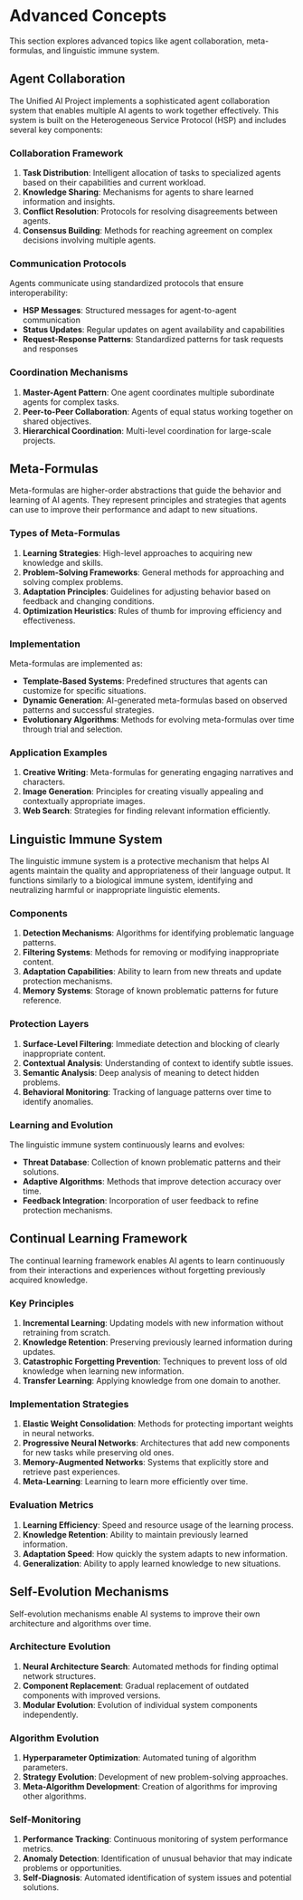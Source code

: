 # Advanced Concepts

This section explores advanced topics like agent collaboration, meta-formulas, and linguistic immune system.

## Agent Collaboration

The Unified AI Project implements a sophisticated agent collaboration system that enables multiple AI agents to work together effectively. This system is built on the Heterogeneous Service Protocol (HSP) and includes several key components:

### Collaboration Framework

1. **Task Distribution**: Intelligent allocation of tasks to specialized agents based on their capabilities and current workload.
2. **Knowledge Sharing**: Mechanisms for agents to share learned information and insights.
3. **Conflict Resolution**: Protocols for resolving disagreements between agents.
4. **Consensus Building**: Methods for reaching agreement on complex decisions involving multiple agents.

### Communication Protocols

Agents communicate using standardized protocols that ensure interoperability:

- **HSP Messages**: Structured messages for agent-to-agent communication
- **Status Updates**: Regular updates on agent availability and capabilities
- **Request-Response Patterns**: Standardized patterns for task requests and responses

### Coordination Mechanisms

1. **Master-Agent Pattern**: One agent coordinates multiple subordinate agents for complex tasks.
2. **Peer-to-Peer Collaboration**: Agents of equal status working together on shared objectives.
3. **Hierarchical Coordination**: Multi-level coordination for large-scale projects.

## Meta-Formulas

Meta-formulas are higher-order abstractions that guide the behavior and learning of AI agents. They represent principles and strategies that agents can use to improve their performance and adapt to new situations.

### Types of Meta-Formulas

1. **Learning Strategies**: High-level approaches to acquiring new knowledge and skills.
2. **Problem-Solving Frameworks**: General methods for approaching and solving complex problems.
3. **Adaptation Principles**: Guidelines for adjusting behavior based on feedback and changing conditions.
4. **Optimization Heuristics**: Rules of thumb for improving efficiency and effectiveness.

### Implementation

Meta-formulas are implemented as:

- **Template-Based Systems**: Predefined structures that agents can customize for specific situations.
- **Dynamic Generation**: AI-generated meta-formulas based on observed patterns and successful strategies.
- **Evolutionary Algorithms**: Methods for evolving meta-formulas over time through trial and selection.

### Application Examples

1. **Creative Writing**: Meta-formulas for generating engaging narratives and characters.
2. **Image Generation**: Principles for creating visually appealing and contextually appropriate images.
3. **Web Search**: Strategies for finding relevant information efficiently.

## Linguistic Immune System

The linguistic immune system is a protective mechanism that helps AI agents maintain the quality and appropriateness of their language output. It functions similarly to a biological immune system, identifying and neutralizing harmful or inappropriate linguistic elements.

### Components

1. **Detection Mechanisms**: Algorithms for identifying problematic language patterns.
2. **Filtering Systems**: Methods for removing or modifying inappropriate content.
3. **Adaptation Capabilities**: Ability to learn from new threats and update protection mechanisms.
4. **Memory Systems**: Storage of known problematic patterns for future reference.

### Protection Layers

1. **Surface-Level Filtering**: Immediate detection and blocking of clearly inappropriate content.
2. **Contextual Analysis**: Understanding of context to identify subtle issues.
3. **Semantic Analysis**: Deep analysis of meaning to detect hidden problems.
4. **Behavioral Monitoring**: Tracking of language patterns over time to identify anomalies.

### Learning and Evolution

The linguistic immune system continuously learns and evolves:

- **Threat Database**: Collection of known problematic patterns and their solutions.
- **Adaptive Algorithms**: Methods that improve detection accuracy over time.
- **Feedback Integration**: Incorporation of user feedback to refine protection mechanisms.

## Continual Learning Framework

The continual learning framework enables AI agents to learn continuously from their interactions and experiences without forgetting previously acquired knowledge.

### Key Principles

1. **Incremental Learning**: Updating models with new information without retraining from scratch.
2. **Knowledge Retention**: Preserving previously learned information during updates.
3. **Catastrophic Forgetting Prevention**: Techniques to prevent loss of old knowledge when learning new information.
4. **Transfer Learning**: Applying knowledge from one domain to another.

### Implementation Strategies

1. **Elastic Weight Consolidation**: Methods for protecting important weights in neural networks.
2. **Progressive Neural Networks**: Architectures that add new components for new tasks while preserving old ones.
3. **Memory-Augmented Networks**: Systems that explicitly store and retrieve past experiences.
4. **Meta-Learning**: Learning to learn more efficiently over time.

### Evaluation Metrics

1. **Learning Efficiency**: Speed and resource usage of the learning process.
2. **Knowledge Retention**: Ability to maintain previously learned information.
3. **Adaptation Speed**: How quickly the system adapts to new information.
4. **Generalization**: Ability to apply learned knowledge to new situations.

## Self-Evolution Mechanisms

Self-evolution mechanisms enable AI systems to improve their own architecture and algorithms over time.

### Architecture Evolution

1. **Neural Architecture Search**: Automated methods for finding optimal network structures.
2. **Component Replacement**: Gradual replacement of outdated components with improved versions.
3. **Modular Evolution**: Evolution of individual system components independently.

### Algorithm Evolution

1. **Hyperparameter Optimization**: Automated tuning of algorithm parameters.
2. **Strategy Evolution**: Development of new problem-solving approaches.
3. **Meta-Algorithm Development**: Creation of algorithms for improving other algorithms.

### Self-Monitoring

1. **Performance Tracking**: Continuous monitoring of system performance metrics.
2. **Anomaly Detection**: Identification of unusual behavior that may indicate problems or opportunities.
3. **Self-Diagnosis**: Automated identification of system issues and potential solutions.